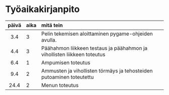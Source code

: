 # Työaikakirjanpito

| päivä | aika | mitä tein  |
| :----:|:-----| :-----|
| 3.4   | 3    | Pelin tekemisen aloittaminen pygame-ohjeiden avulla.|
| 4.4   | 3    | Päähahmon liikkeen testaus ja päähahmon ja vihollisten liikkeen toteutus|
| 6.4   | 1    | Ampumisen toteutus|
| 9.4   | 2    | Ammusten ja vihollisten törmäys ja tehosteiden putoaminen toteutettu|
| 24.4  | 2    | Menun toteutus|
